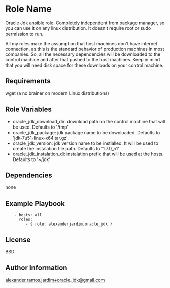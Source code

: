 Role Name
========

Oracle Jdk ansible role. Completely independent from package manager, so you can use it on any linux distribution. It doesn't require root or sudo permission to run.

All my roles make the assumption that host machines don't have internet connection, as this is the standard behavior of production machines in most companies. So, all the necessary dependencies will be downloaded to the control machine and after that pushed to the host machines. Keep in mind that you will need disk space for these downloads on your control machine.

Requirements
------------

wget (a no brainer on modern Linux distributions)

Role Variables
--------------

- oracle_jdk_download_dir: download path on the control machine that will be used. Defaults to '/tmp'
- oracle_jdk_package: jdk package name to be downloaded. Defaults to 'jdk-7u51-linux-x64.tar.gz'
- oracle_jdk_version: jdk version name to be instlalled. It will be used to create the instalation file path. Defaults to '1.7.0_51'
- oracle_jdk_instalation_di: instalation prefix that will be used at the hosts. Defaults to '~/jdk'

Dependencies
------------

none

Example Playbook
-------------------------
```
    - hosts: all
      roles:
         - { role: alexanderjardim.oracle_jdk }
```
License
-------

BSD

Author Information
------------------

alexander.ramos.jardim+oracle_jdk@gmail.com
